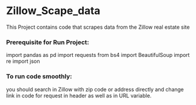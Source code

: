 # Zillow_Scape_data
This Project contains code that scrapes data from the Zillow real estate site

### Prerequisite for Run Project:

import pandas as pd
import requests
from bs4 import BeautifulSoup
import re
import json

### To run code smoothly:
you should search in Zillow with zip code or address directly and change link in code for request in header as well as in URL variable.


